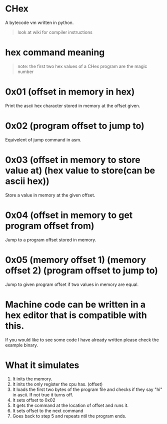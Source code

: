 # CHex
A bytecode vm written in python.
> look at wiki for compiler instructions
# hex command meaning
> note: the first two hex values of a CHex program are the magic number  
# 0x01 (offset in memory in hex)
Print the ascii hex character stored in memory at the offset given.
# 0x02 (program offset to jump to)
Equivelent of jump command in asm.
# 0x03 (offset in memory to store value at) (hex value to store(can be ascii hex))
Store a value in memory at the given offset.
# 0x04 (offset in memory to get program offset from)
Jump to a program offset stored in memory.
# 0x05 (memory offset 1) (memory offset 2) (program offset to jump to)
Jump to given program offset if two values in memory are equal.
# Machine code can be written in a hex editor that is compatible with this.
If you would like to see some code I have already written please check the example binary.
# What it simulates
1. It inits the memory.
2. It inits the only register the cpu has. (offset)
3. It loads the first two bytes of the program file and checks if they say "hi" in ascii. If not true it turns off.
4. It sets offset to 0x02
5. It gets the command at the location of offset and runs it.
6. It sets offset to the next command
7. Goes back to step 5 and repeats ntil the program ends.
